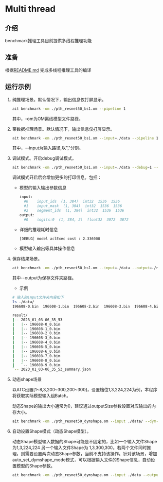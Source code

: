 # Multi thread


## 介绍
benchmark推理工具目前提供多线程推理功能

## 准备
根据[README.md](https://gitee.com/ascend/ait/blob/master/ait/components/benchmark/backend/concur/README.md)
完成多线程推理工具的编译

## 运行示例
1. 纯推理场景。默认情况下，输出信息仅打屏显示。

    ```bash
    ait benchmark -om ./pth_resnet50_bs1.om --pipeline 1
    ```
    其中，-om为OM离线模型文件路径。
  
2. 带数据推理场景。默认情况下，输出信息仅打屏显示。

    ```bash
    ait benchmark -om ./pth_resnet50_bs1.om --input=./data --pipeline 1
    ```
    其中，--input为输入路径,以","分割。

3. 调试模式。开启debug调试模式。

    ```bash
    ait benchmark -om ./pth_resnet50_bs1.om --input=./data --debug=1 --pipeline 1
    ```

    调试模式开启后会增加更多的打印信息，包括：
   - 模型的输入输出参数信息

     ```bash
     input:
       #0    input_ids  (1, 384)  int32  1536  1536
       #1    input_mask  (1, 384)  int32  1536  1536
       #2    segment_ids  (1, 384)  int32  1536  1536
     output:
       #0    logits:0  (1, 384, 2)  float32  3072  3072
     ```

   - 详细的推理耗时信息

     ```bash
     [DEBUG] model aclExec cost : 2.336000
     ```
   - 模型输入输出等具体操作信息

4. 保存结果场景。

    ```bash
    ait benchmark -om ./pth_resnet50_bs1.om --input=./data --output=./result/ --pipeline 1
    ```

    其中--output为保存文件夹路径。

   - 示例

    ```bash
    # 输入的input文件夹内容如下
    ls ./data/
    196608-0.bin  196608-1.bin  196608-2.bin  196608-3.bin  196608-4.bin  196608-5.bin  196608-6.bin  196608-7.bin  196608-8.bin  196608-9.bin
    ```

    ```bash
    result/
    |-- 2023_01_03-06_35_53
    |   |-- 196608-0_0.bin
    |   |-- 196608-1_0.bin
    |   |-- 196608-2_0.bin
    |   |-- 196608-3_0.bin
    |   |-- 196608-4_0.bin
    |   |-- 196608-5_0.bin
    |   |-- 196608-6_0.bin
    |   |-- 196608-7_0.bin
    |   |-- 196608-8_0.bin
    |   `-- 196608-9_0.bin
    `-- 2023_01_03-06_35_53_summary.json
    ```

5. 动态shape场景

    以ATC设置[1\~8,3,200\~300,200\~300]，设置档位1,3,224,224为例，本程序将获取实际模型输入组Batch。

    动态Shape的输出大小通常为0，建议通过outputSize参数设置对应输出的内存大小。

    ```bash
    ait benchmark -om ./pth_resnet50_dymshape.om --input ./data/ --dym-shape actual_input_1:1,3,224,224 --output-size 10000 --pipeline 1
    ```

6. 自动设置Shape模式（动态Shape模型）。

    动态Shape模型输入数据的Shape可能是不固定的，比如一个输入文件Shape为1,3,224,224 另一个输入文件Shape为 1,3,300,300。若两个文件同时推理，则需要设置两次动态Shape参数，当前不支持该操作。针对该场景，增加auto_set_dymshape_mode模式，可以根据输入文件的Shape信息，自动设置模型的Shape参数。

    ```bash
    ait benchmark -om ./pth_resnet50_dymshape.om --input ./data --output-size 10000 --auto-set-dymshape-mode 1 --pipeline 1
    ```